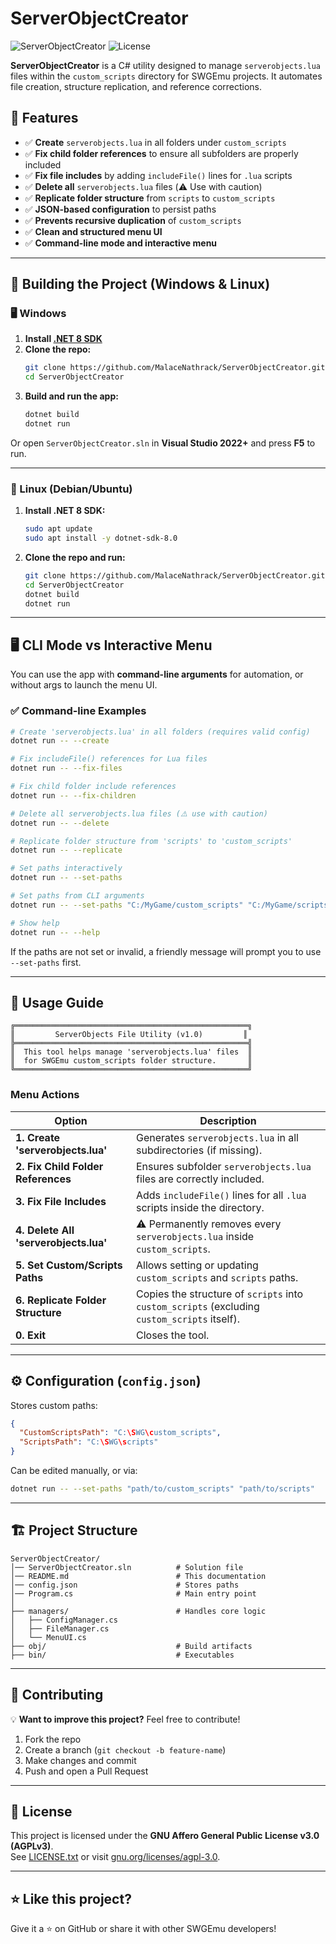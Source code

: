 # ServerObjectCreator

![ServerObjectCreator](https://img.shields.io/badge/Version-1.0-blue.svg) ![License](https://img.shields.io/badge/License-AGPLv3-red.svg)

**ServerObjectCreator** is a C# utility designed to manage `serverobjects.lua` files within the `custom_scripts` directory for SWGEmu projects. It automates file creation, structure replication, and reference corrections.

## 🚀 Features

- ✅ **Create** `serverobjects.lua` in all folders under `custom_scripts`
- ✅ **Fix child folder references** to ensure all subfolders are properly included
- ✅ **Fix file includes** by adding `includeFile()` lines for `.lua` scripts
- ✅ **Delete all** `serverobjects.lua` files (⚠️ Use with caution)
- ✅ **Replicate folder structure** from `scripts` to `custom_scripts`
- ✅ **JSON-based configuration** to persist paths
- ✅ **Prevents recursive duplication** of `custom_scripts`
- ✅ **Clean and structured menu UI**
- ✅ **Command-line mode and interactive menu**

---

## 🔧 Building the Project (Windows & Linux)

### 🖥️ Windows

1. **Install [.NET 8 SDK](https://dotnet.microsoft.com/en-us/download/dotnet/8.0)**  
2. **Clone the repo:**
   ```bash
   git clone https://github.com/MalaceNathrack/ServerObjectCreator.git
   cd ServerObjectCreator
   ```
3. **Build and run the app:**
   ```bash
   dotnet build
   dotnet run
   ```

Or open `ServerObjectCreator.sln` in **Visual Studio 2022+** and press **F5** to run.

---

### 🐧 Linux (Debian/Ubuntu)

1. **Install .NET 8 SDK:**
   ```bash
   sudo apt update
   sudo apt install -y dotnet-sdk-8.0
   ```

2. **Clone the repo and run:**
   ```bash
   git clone https://github.com/MalaceNathrack/ServerObjectCreator.git
   cd ServerObjectCreator
   dotnet build
   dotnet run
   ```

---

## 🖥 CLI Mode vs Interactive Menu

You can use the app with **command-line arguments** for automation, or without args to launch the menu UI.

### ✅ Command-line Examples

```bash
# Create 'serverobjects.lua' in all folders (requires valid config)
dotnet run -- --create

# Fix includeFile() references for Lua files
dotnet run -- --fix-files

# Fix child folder include references
dotnet run -- --fix-children

# Delete all serverobjects.lua files (⚠️ use with caution)
dotnet run -- --delete

# Replicate folder structure from 'scripts' to 'custom_scripts'
dotnet run -- --replicate

# Set paths interactively
dotnet run -- --set-paths

# Set paths from CLI arguments
dotnet run -- --set-paths "C:/MyGame/custom_scripts" "C:/MyGame/scripts"

# Show help
dotnet run -- --help
```

If the paths are not set or invalid, a friendly message will prompt you to use `--set-paths` first.

---

## 📖 Usage Guide

```
╔════════════════════════════════════════════════════╗
║         ServerObjects File Utility (v1.0)         ║
╠════════════════════════════════════════════════════╣
║  This tool helps manage 'serverobjects.lua' files  ║
║  for SWGEmu custom_scripts folder structure.       ║
╚════════════════════════════════════════════════════╝
```

### Menu Actions

| Option | Description |
|--------|-------------|
| **1. Create 'serverobjects.lua'** | Generates `serverobjects.lua` in all subdirectories (if missing). |
| **2. Fix Child Folder References** | Ensures subfolder `serverobjects.lua` files are correctly included. |
| **3. Fix File Includes** | Adds `includeFile()` lines for all `.lua` scripts inside the directory. |
| **4. Delete All 'serverobjects.lua'** | ⚠️ Permanently removes every `serverobjects.lua` inside `custom_scripts`. |
| **5. Set Custom/Scripts Paths** | Allows setting or updating `custom_scripts` and `scripts` paths. |
| **6. Replicate Folder Structure** | Copies the structure of `scripts` into `custom_scripts` (excluding `custom_scripts` itself). |
| **0. Exit** | Closes the tool. |

---

## ⚙ Configuration (`config.json`)

Stores custom paths:

```json
{
  "CustomScriptsPath": "C:\SWG\custom_scripts",
  "ScriptsPath": "C:\SWG\scripts"
}
```

Can be edited manually, or via:
```bash
dotnet run -- --set-paths "path/to/custom_scripts" "path/to/scripts"
```

---

## 🏗 Project Structure

```
ServerObjectCreator/
│── ServerObjectCreator.sln          # Solution file
│── README.md                        # This documentation
│── config.json                      # Stores paths
│── Program.cs                       # Main entry point
│
├── managers/                        # Handles core logic
│   ├── ConfigManager.cs
│   ├── FileManager.cs
│   └── MenuUI.cs
├── obj/                             # Build artifacts
├── bin/                             # Executables
```

---

## 🤝 Contributing

💡 **Want to improve this project?** Feel free to contribute!

1. Fork the repo  
2. Create a branch (`git checkout -b feature-name`)  
3. Make changes and commit  
4. Push and open a Pull Request

---

## 📝 License

This project is licensed under the **GNU Affero General Public License v3.0 (AGPLv3)**.  
See [LICENSE.txt](LICENSE.txt) or visit [gnu.org/licenses/agpl-3.0](https://www.gnu.org/licenses/agpl-3.0.html).

---

## ⭐ Like this project?

Give it a ⭐ on GitHub or share it with other SWGEmu developers!
